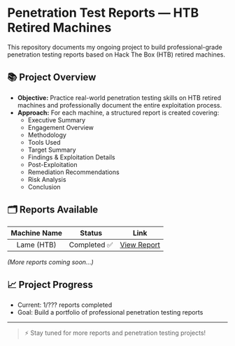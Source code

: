 # Penetration Test Reports — HTB Retired Machines

This repository documents my ongoing project to build professional-grade penetration testing reports based on Hack The Box (HTB) retired machines.

## 📚 Project Overview

- **Objective:** Practice real-world penetration testing skills on HTB retired machines and professionally document the entire exploitation process.
- **Approach:** For each machine, a structured report is created covering:
  - Executive Summary
  - Engagement Overview
  - Methodology
  - Tools Used
  - Target Summary
  - Findings & Exploitation Details
  - Post-Exploitation
  - Remediation Recommendations
  - Risk Analysis
  - Conclusion

## 🗂️ Reports Available

| Machine Name | Status | Link |
|:------------:|:------:|:----:|
| Lame (HTB) | Completed ✅ | [View Report](./LAME/LAME-HTB.pdf) |

_(More reports coming soon...)_

## 📈 Project Progress

- Current: 1/??? reports completed
- Goal: Build a portfolio of professional penetration testing reports

---

> ⚡ Stay tuned for more reports and penetration testing projects!
